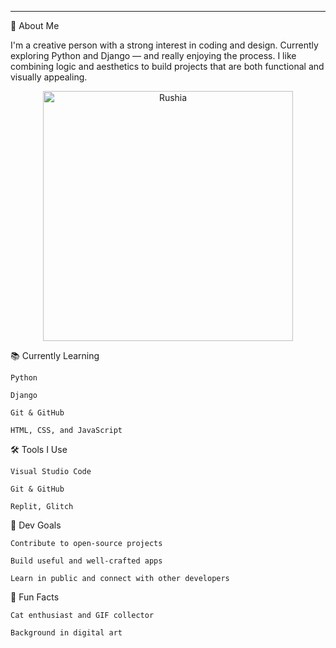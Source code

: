 ---
👋 About Me

I'm a creative person with a strong interest in coding and design. Currently exploring Python and Django — and really enjoying the process. I like combining logic and aesthetics to build projects that are both functional and visually appealing.

<p align="center">
  <img src="https://media.giphy.com/media/v1.Y2lkPTc5MGI3NjExenhkbXVxejJpZTM4ODlvcG5xM3BydXQ3aHgyMTk3OHFjeGxoN28zdyZlcD12MV9naWZzX3NlYXJjaCZjdD1n/fvaNRtE1LlK4X2DIXk/giphy.gif" alt="Rushia" width="400"/>
</p>

📚 Currently Learning

    Python

    Django

    Git & GitHub

    HTML, CSS, and JavaScript

🛠️ Tools I Use

    Visual Studio Code

    Git & GitHub

    Replit, Glitch

🎯 Dev Goals

    Contribute to open-source projects

    Build useful and well-crafted apps

    Learn in public and connect with other developers

🧩 Fun Facts

    Cat enthusiast and GIF collector

    Background in digital art
